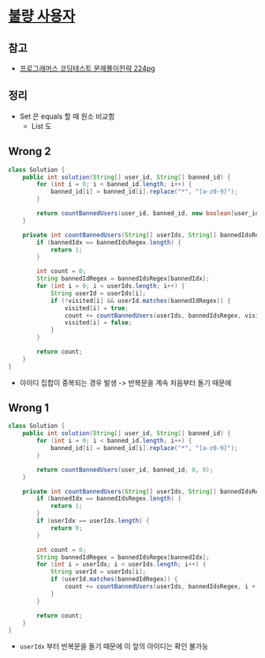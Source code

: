 # [불량 사용자](https://school.programmers.co.kr/learn/courses/30/lessons/64064)

## 참고

- [프로그래머스 코딩테스트 문제풀이전략 224pg](https://github.com/gilbutITbook/080337/blob/main/6장/불량_사용자.java)

## 정리

- Set 은 equals 할 때 원소 비교함
  - List 도

## Wrong 2

```java
class Solution {
    public int solution(String[] user_id, String[] banned_id) {
        for (int i = 0; i < banned_id.length; i++) {
            banned_id[i] = banned_id[i].replace("*", "[a-z0-9]");
        }

        return countBannedUsers(user_id, banned_id, new boolean[user_id.length], 0);
    }

    private int countBannedUsers(String[] userIds, String[] bannedIdsRegex, boolean[] visited, int bannedIdx) {
        if (bannedIdx == bannedIdsRegex.length) {
            return 1;
        }

        int count = 0;
        String bannedIdRegex = bannedIdsRegex[bannedIdx];
        for (int i = 0; i < userIds.length; i++) {
            String userId = userIds[i];
            if (!visited[i] && userId.matches(bannedIdRegex)) {
                visited[i] = true;
                count += countBannedUsers(userIds, bannedIdsRegex, visited, bannedIdx + 1);
                visited[i] = false;
            }
        }

        return count;
    }
}
```

- 아이디 집합이 중복되는 경우 발생 -> 반복문을 계속 처음부터 돌기 때문에

## Wrong 1

```java
class Solution {
    public int solution(String[] user_id, String[] banned_id) {
        for (int i = 0; i < banned_id.length; i++) {
            banned_id[i] = banned_id[i].replace("*", "[a-z0-9]");
        }

        return countBannedUsers(user_id, banned_id, 0, 0);
    }

    private int countBannedUsers(String[] userIds, String[] bannedIdsRegex, int userIdx, int bannedIdx) {
        if (bannedIdx == bannedIdsRegex.length) {
            return 1;
        }
        if (userIdx == userIds.length) {
            return 0;
        }

        int count = 0;
        String bannedIdRegex = bannedIdsRegex[bannedIdx];
        for (int i = userIdx; i < userIds.length; i++) {
            String userId = userIds[i];
            if (userId.matches(bannedIdRegex)) {
                count += countBannedUsers(userIds, bannedIdsRegex, i + 1, bannedIdx + 1);
            }
        }

        return count;
    }
}
```

- `userIdx` 부터 반복문을 돌기 때문에 이 앞의 아이디는 확인 불가능
